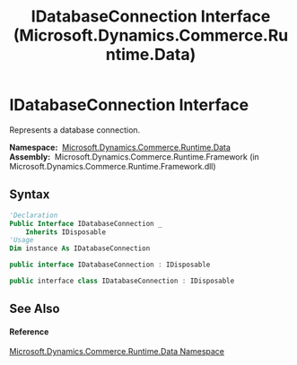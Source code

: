 ﻿---
title: IDatabaseConnection Interface (Microsoft.Dynamics.Commerce.Runtime.Data)
TOCTitle: IDatabaseConnection Interface
ms:assetid: T:Microsoft.Dynamics.Commerce.Runtime.Data.IDatabaseConnection
ms:mtpsurl: https://technet.microsoft.com/en-us/library/microsoft.dynamics.commerce.runtime.data.idatabaseconnection(v=AX.60)
ms:contentKeyID: 65318191
ms.date: 05/18/2015
mtps_version: v=AX.60
f1_keywords:
- Microsoft.Dynamics.Commerce.Runtime.Data.IDatabaseConnection
dev_langs:
- CSharp
- C++
- VB
---

# IDatabaseConnection Interface

Represents a database connection.

**Namespace:**  [Microsoft.Dynamics.Commerce.Runtime.Data](microsoft-dynamics-commerce-runtime-data-namespace.md)  
**Assembly:**  Microsoft.Dynamics.Commerce.Runtime.Framework (in Microsoft.Dynamics.Commerce.Runtime.Framework.dll)

## Syntax

``` vb
'Declaration
Public Interface IDatabaseConnection _
    Inherits IDisposable
'Usage
Dim instance As IDatabaseConnection
```

``` csharp
public interface IDatabaseConnection : IDisposable
```

``` c++
public interface class IDatabaseConnection : IDisposable
```

## See Also

#### Reference

[Microsoft.Dynamics.Commerce.Runtime.Data Namespace](microsoft-dynamics-commerce-runtime-data-namespace.md)

